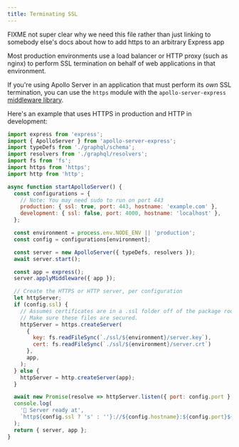 ```yaml
---
title: Terminating SSL
---
```


FIXME not super clear why we need this file rather than just linking to somebody else's docs about how to add https to an arbitrary Express app

Most production environments use a load balancer or HTTP proxy (such as nginx) to perform SSL termination on behalf of web applications in that environment.

If you're using Apollo Server in an application that must perform its _own_ SSL termination, you can use the `https` module with the `apollo-server-express` [middleware
library](/integrations/middleware/).

Here's an example that uses HTTPS in production and HTTP in development:

```javascript
import express from 'express';
import { ApolloServer } from 'apollo-server-express';
import typeDefs from './graphql/schema';
import resolvers from './graphql/resolvers';
import fs from 'fs';
import https from 'https';
import http from 'http';

async function startApolloServer() {
  const configurations = {
    // Note: You may need sudo to run on port 443
    production: { ssl: true, port: 443, hostname: 'example.com' },
    development: { ssl: false, port: 4000, hostname: 'localhost' },
  };

  const environment = process.env.NODE_ENV || 'production';
  const config = configurations[environment];

  const server = new ApolloServer({ typeDefs, resolvers });
  await server.start();

  const app = express();
  server.applyMiddleware({ app });

  // Create the HTTPS or HTTP server, per configuration
  let httpServer;
  if (config.ssl) {
    // Assumes certificates are in a .ssl folder off of the package root.
    // Make sure these files are secured.
    httpServer = https.createServer(
      {
        key: fs.readFileSync(`./ssl/${environment}/server.key`),
        cert: fs.readFileSync(`./ssl/${environment}/server.crt`)
      },
      app,
    );
  } else {
    httpServer = http.createServer(app);
  }

  await new Promise(resolve => httpServer.listen({ port: config.port }, resolve));
  console.log(
    '🚀 Server ready at',
    `http${config.ssl ? 's' : ''}://${config.hostname}:${config.port}${server.graphqlPath}`
  );
  return { server, app };
}
```

